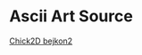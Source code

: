 # Ascii Art Source
[Chick2D bejkon2](https://github.com/Chick2D/neofetch-themes/blob/main/normal/bejkon2/logo)
